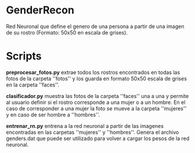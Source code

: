 # GenderRecon
Red Neuronal que define el genero de una persona a partir de una imagen de su rostro (Formato: 50x50 en escala de grises).

# Scripts
<b>preprocesar_fotos.py</b> extrae todos los rostros encontrados en todas las fotos de la carpeta ''fotos'' y los guarda en formato 50x50 escala de grises en la carpeta ''faces''.

<b>clasificador.py</b> muestra las fotos de la carpeta ''faces'' una a una y permite al usuario definir si el rostro corresponde a una mujer o a un hombre. En el caso de corresponder a una mujer la foto se mueve a la carpeta ''mujeres'' y en caso de ser hombre a ''hombres''.

<b>entrenar_rn.py</b> entrena a la red neuronal a partir de las imagenes encontradas en las carpetas ''mujeres'' y ''hombres''. Genera el archivo genders.dat que puede ser utilizado para volver a cargar los pesos de la red neuronal.
